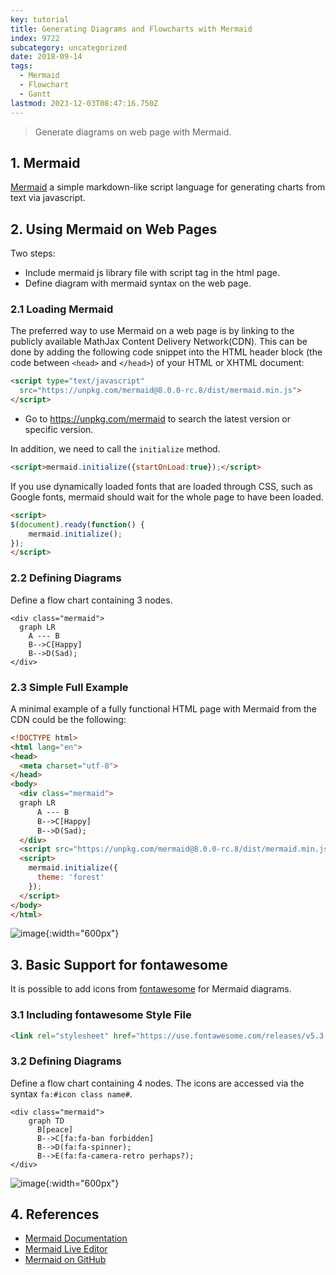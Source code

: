 ```yaml
---
key: tutorial
title: Generating Diagrams and Flowcharts with Mermaid
index: 9722
subcategory: uncategorized
date: 2018-09-14
tags:
  - Mermaid
  - Flowchart
  - Gantt
lastmod: 2023-12-03T08:47:16.750Z
---
```


> Generate diagrams on web page with Mermaid.

## 1. Mermaid

[Mermaid](https://mermaidjs.github.io/) a simple markdown-like script language for generating charts from text via javascript.

## 2. Using Mermaid on Web Pages

Two steps:

* Include mermaid js library file with script tag in the html page.
* Define diagram with mermaid syntax on the web page.

### 2.1 Loading Mermaid

The preferred way to use Mermaid on a web page is by linking to the publicly available MathJax Content Delivery Network(CDN). This can be done by adding the following code snippet into the HTML header block (the code between `<head>` and `</head>`) of your HTML or XHTML document:

```html
<script type="text/javascript"
  src="https://unpkg.com/mermaid@8.0.0-rc.8/dist/mermaid.min.js">
</script>
```

* Go to <https://unpkg.com/mermaid> to search the latest version or specific version.

In addition, we need to call the `initialize` method.

```html
<script>mermaid.initialize({startOnLoad:true});</script>
```

If you use dynamically loaded fonts that are loaded through CSS, such as Google fonts, mermaid should wait for the whole page to have been loaded.

```html
<script>
$(document).ready(function() {
    mermaid.initialize();
});
</script>
```

### 2.2 Defining Diagrams

Define a flow chart containing 3 nodes.

```mermaid
<div class="mermaid">
  graph LR
    A --- B
    B-->C[Happy]
    B-->D(Sad);
</div>
```

### 2.3 Simple Full Example

 A minimal example of a fully functional HTML page with Mermaid from the CDN could be the following:

```html
<!DOCTYPE html>
<html lang="en">
<head>
  <meta charset="utf-8">
</head>
<body>
  <div class="mermaid">
  graph LR
      A --- B
      B-->C[Happy]
      B-->D(Sad);
  </div>
  <script src="https://unpkg.com/mermaid@8.0.0-rc.8/dist/mermaid.min.js"></script>
  <script>
    mermaid.initialize({
      theme: 'forest'
    });
  </script>
</body>
</html>
```

![image](/assets/images/uncategorized/9722/firstsample.png){:width="600px"}

## 3. Basic Support for fontawesome

It is possible to add icons from [fontawesome](https://fontawesome.com/) for Mermaid diagrams.

### 3.1 Including fontawesome Style File

```html
<link rel="stylesheet" href="https://use.fontawesome.com/releases/v5.3.1/css/all.css" crossorigin="anonymous">
```

### 3.2 Defining Diagrams

Define a flow chart containing 4 nodes. The icons are accessed via the syntax `fa:#icon class name#`.

```mermaid
<div class="mermaid">
    graph TD
      B[peace]
      B-->C[fa:fa-ban forbidden]
      B-->D(fa:fa-spinner);
      B-->E(fa:fa-camera-retro perhaps?);
</div>
```

![image](/assets/images/uncategorized/9722/icon_supported.png){:width="600px"}

## 4. References

* [Mermaid Documentation](https://mermaidjs.github.io/)
* [Mermaid Live Editor](https://mermaidjs.github.io/mermaid-live-editor/)
* [Mermaid on GitHub](https://github.com/knsv/mermaid)
